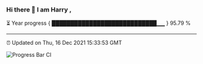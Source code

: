 ### Hi there 👋 I am Harry , 

⏳ Year progress { ████████████████████████████▁▁ } 95.79 %

---

⏰ Updated on Thu, 16 Dec 2021 15:33:53 GMT

![Progress Bar CI](https://github.com/duykhang68/duykhang68/workflows/Progress%20Bar%20CI/badge.svg)
